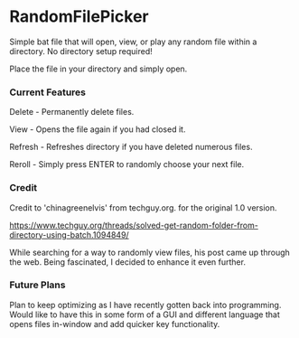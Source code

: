 # RandomFilePicker
Simple bat file that will open, view, or play any random file within a directory. No directory setup required!

Place the file in your directory and simply open.

### Current Features ###


Delete - Permanently delete files.

View - Opens the file again if you had closed it.

Refresh - Refreshes directory if you have deleted numerous files.

Reroll - Simply press ENTER to randomly choose your next file.



###  Credit  ###
Credit to 'chinagreenelvis' from techguy.org. for the original 1.0 version. 

https://www.techguy.org/threads/solved-get-random-folder-from-directory-using-batch.1094849/

While searching for a way to randomly view files, his post came up through the web. Being fascinated, I decided to enhance it even further.



### Future Plans ###
Plan to keep optimizing as I have recently gotten back into programming. 
Would like to have this in some form of a GUI and different language that opens files in-window and add quicker key functionality. 
